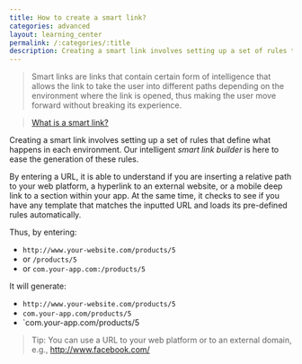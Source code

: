 ```yaml
---
title: How to create a smart link?
categories: advanced
layout: learning_center
permalink: /:categories/:title
description: Creating a smart link involves setting up a set of rules that define what happens in each environment.
---
```


> Smart links are links that contain certain form of intelligence that allows the link to take the user into different paths depending on the environment where the link is opened, thus making the user move forward without breaking its experience.

> [What is a smart link?](/basic/what-is-a-smart-link)

Creating a smart link involves setting up a set of rules that define what happens in each environment. Our intelligent *smart link builder* is here to ease the generation of these rules.

By entering a URL, it is able to understand if you are inserting a relative path to your web platform, a hyperlink to an external website, or a mobile deep link to a section within your app. At the same time, it checks to see if you have any template that matches the inputted URL and loads its pre-defined rules automatically.

Thus, by entering:

* `http://www.your-website.com/products/5`
* or `/products/5`
* or `com.your-app.com:/products/5`

It will generate:

* `http://www.your-website.com/products/5`
* `com.your-app.com/products/5`
* `com.your-app.com/products/5

> Tip: You can use a URL to your web platform or to an external domain, e.g., http://www.facebook.com/
